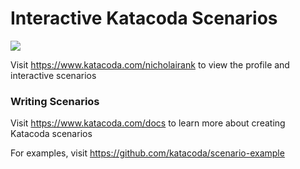 # Interactive Katacoda Scenarios

[![](http://shields.katacoda.com/katacoda/nicholairank/count.svg)](https://www.katacoda.com/nicholairank "Get your profile on Katacoda.com")

Visit https://www.katacoda.com/nicholairank to view the profile and interactive scenarios

### Writing Scenarios
Visit https://www.katacoda.com/docs to learn more about creating Katacoda scenarios

For examples, visit https://github.com/katacoda/scenario-example
